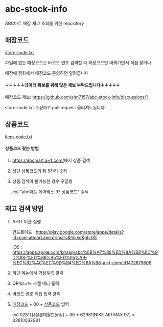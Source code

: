 # abc-stock-info

ABC마트 매장 재고 조회를 위한 repository

## 매장코드

[store-code.txt](https://github.com/ahn7157/abc-stock-info/blob/master/store-code.txt)

파일에 없는 매장코드는 바코드 번호 검색할 때 매장코드만 바꿔가면서 직접 찾거나

매장에 전화해서 매장코드 문의하면 알려줍니다

#### ↓↓↓↓↓데이터 확보를 위해 많은 제보 부탁드립니다↓↓↓↓↓

매장코드 제보: https://github.com/ahn7157/abc-stock-info/discussions/1

store-code.txt 수정하고 pull request 올리셔도됩니다

## 상품코드

[item-code.txt](https://github.com/ahn7157/abc-stock-info/blob/master/item-code.md)

#### 상품코드 찾는 방법

1. <https://abcmart.a-rt.com/>에서 상품 검색
2. 상단 상품코드의 뒤 5자리 숫자
3. 상품 검색이 불가능한 경우 구글링

   ex) "abc마트 에어맥스 97 상품코드" 검색

## 재고 검색 방법

1. A-RT 어플 실행

   안드로이드 : https://play.google.com/store/apps/details?id=com.abcart.app.primary&hl=ko&gl=US
   
   iOS : https://apps.apple.com/kr/app/abc%EB%A7%88%ED%8A%B8%EC%9D%98-%ED%86%B5%ED%95%A9-%EC%82%AC%EC%9D%B4%ED%8A%B8-a-rt-com/id1472679606

3. 하단 메뉴에서 가장우측 클릭
4. QR/바코드 스캔 배너 클릭
5. 바코드 번호 직접 입력 클릭
6. [매장코드](https://github.com/ahn7157/abc-stock-info#%EB%A7%A4%EC%9E%A5%EC%BD%94%EB%93%9C) + 00 + [상품코드](https://github.com/ahn7157/abc-stock-info#%EC%83%81%ED%92%88%EC%BD%94%EB%93%9C) 입력

   ex) 0281(잠실롯데월드몰점) + 00 + 62981(NIKE AIR MAX 97) = 02810062981
